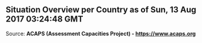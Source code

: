 ## Situation Overview per Country as of Sun, 13 Aug 2017 03:24:48 GMT

Source: **ACAPS (Assessment Capacities Project) - https://www.acaps.org**